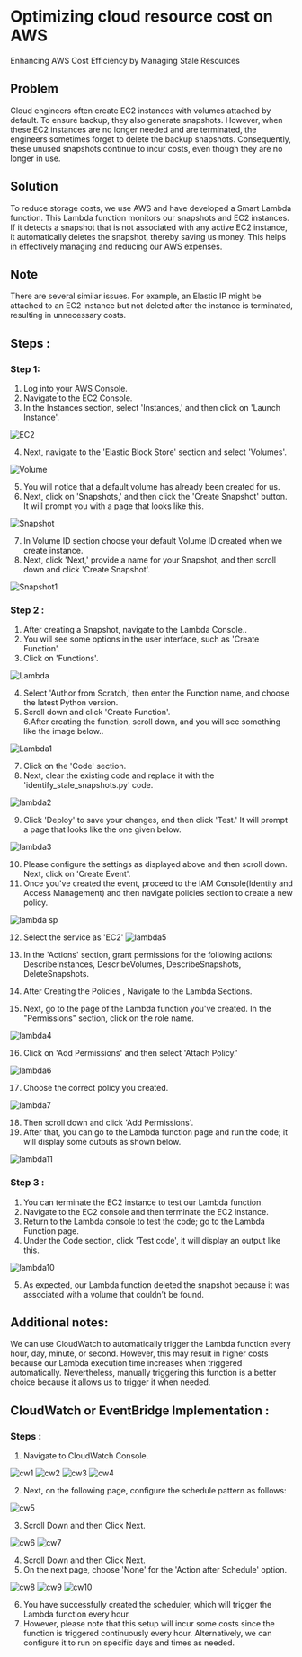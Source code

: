 # Optimizing cloud resource cost on AWS
Enhancing AWS Cost Efficiency by Managing Stale Resources

## Problem
Cloud engineers often create EC2 instances with volumes attached by default. To ensure backup, they also generate snapshots. However, when these EC2 instances are no longer needed and are terminated, the engineers sometimes forget to delete the backup snapshots. Consequently, these unused snapshots continue to incur costs, even though they are no longer in use.

## Solution
To reduce storage costs, we use AWS and have developed a Smart Lambda function. This Lambda function monitors our snapshots and EC2 instances. If it detects a snapshot that is not associated with any active EC2 instance, it automatically deletes the snapshot, thereby saving us money. This helps in effectively managing and reducing our AWS expenses.

## Note
There are several similar issues. For example, an Elastic IP might be attached to an EC2 instance but not deleted after the instance is terminated, resulting in unnecessary costs.

## Steps :
### Step 1:
1. Log into your AWS Console.<br>
2. Navigate to the EC2 Console.<br>
3. In the Instances section, select 'Instances,' and then click on 'Launch Instance'.<br>

![EC2](https://github.com/itz-mathesh/aws-cost-optimization/assets/144098846/00d34fa9-8a86-4095-9253-3d30b5b2f43b)<br>

4. Next, navigate to the 'Elastic Block Store' section and select 'Volumes'.<br>

![Volume](https://github.com/itz-mathesh/aws-cost-optimization/assets/144098846/6e98098c-06b8-467f-a605-d9662af36bed)<br>

5. You will notice that a default volume has already been created for us.<br>
6. Next, click on 'Snapshots,' and then click the 'Create Snapshot' button. It will prompt you with a page that looks like this.<br>

![Snapshot](https://github.com/itz-mathesh/aws-cost-optimization/assets/144098846/ac7ce301-7166-434a-883a-75d30ba823e9)<br>

7. In Volume ID section choose your default Volume ID created when we create instance.<br>
8. Next, click 'Next,' provide a name for your Snapshot, and then scroll down and click 'Create Snapshot'.<br>

![Snapshot1](https://github.com/itz-mathesh/aws-cost-optimization/assets/144098846/e32bfc4d-6eaf-48f0-ad18-064aa63b5f1f)<br>

### Step 2 :
1. After creating a Snapshot, navigate to the Lambda Console..<br>
2. You will see some options in the user interface, such as 'Create Function'.<br>
3. Click on 'Functions'.<br>

![Lambda](https://github.com/itz-mathesh/aws-cost-optimization/assets/144098846/0e0b8165-2894-4159-9d4b-d8f966126e53)

4. Select 'Author from Scratch,' then enter the Function name, and choose the latest Python version.<br>
5. Scroll down and click 'Create Function'.<br>
6.After creating the function, scroll down, and you will see something like the image below..<br>

![Lambda1](https://github.com/itz-mathesh/aws-cost-optimization/assets/144098846/b910ebd4-d4aa-4b40-90e0-75381376f682)

7. Click on the 'Code' section.<br>
8. Next, clear the existing code and replace it with the 'identify_stale_snapshots.py' code.<br>

![lambda2](https://github.com/itz-mathesh/aws-cost-optimization/assets/144098846/412779d2-9547-496a-aa9c-2143265d4c73)

9. Click 'Deploy' to save your changes, and then click 'Test.' It will prompt a page that looks like the one given below.<br>

![lambda3](https://github.com/itz-mathesh/aws-cost-optimization/assets/144098846/ab918626-a9b0-4c97-915e-d54cdd2df9e8)

10. Please configure the settings as displayed above and then scroll down. Next, click on 'Create Event'.
11. Once you've created the event, proceed to the IAM Console(Identity and Access Management) and then navigate policies section to create a new policy.

![lambda sp](https://github.com/itz-mathesh/aws-cost-optimization/assets/144098846/bbbc219c-5046-441c-bfe4-307f96e4be5e)

12. Select the service as 'EC2'
![lambda5](https://github.com/itz-mathesh/aws-cost-optimization/assets/144098846/bfdfc8de-ab59-4ccd-900c-07a26d30bc34)

13. In the 'Actions' section, grant permissions for the following actions: DescribeInstances, DescribeVolumes, DescribeSnapshots, DeleteSnapshots.
14. After Creating the Policies , Navigate to the Lambda Sections.
15. Next, go to the page of the Lambda function you've created. In the "Permissions" section, click on the role name.

![lambda4](https://github.com/itz-mathesh/aws-cost-optimization/assets/144098846/3a6160ad-9b81-4aba-b052-03c3a1191df8)

16. Click on 'Add Permissions' and then select 'Attach Policy.'

![lambda6](https://github.com/itz-mathesh/aws-cost-optimization/assets/144098846/f37a6365-5416-427d-be99-4424ff6ead6e)

17. Choose the correct policy you created.

![lambda7](https://github.com/itz-mathesh/aws-cost-optimization/assets/144098846/473368f0-a3cf-4c3f-b8c0-d1cb62701ddd)

18. Then scroll down and click 'Add Permissions'.
19. After that, you can go to the Lambda function page and run the code; it will display some outputs as shown below.

![lambda11](https://github.com/itz-mathesh/aws-cost-optimization/assets/144098846/193c1496-b9ef-4455-bb29-718f9497b86d)

### Step 3 :
1. You can terminate the EC2 instance to test our Lambda function.
2. Navigate to the EC2 console and then terminate the EC2 instance.
3. Return to the Lambda console to test the code; go to the Lambda Function page.
4. Under the Code section, click 'Test code', it will display an output like this.

![lambda10](https://github.com/itz-mathesh/aws-cost-optimization/assets/144098846/d64968b5-951f-4f94-851d-b4841bba8beb)

5. As expected, our Lambda function deleted the snapshot because it was associated with a volume that couldn't be found.

## Additional notes:
We can use CloudWatch to automatically trigger the Lambda function every hour, day, minute, or second. However, this may result in higher costs because our Lambda execution time increases when triggered automatically. Nevertheless, manually triggering this function is a better choice because it allows us to trigger it when needed.

## CloudWatch or EventBridge Implementation :
### Steps :
1. Navigate to CloudWatch Console.

![cw1](https://github.com/itz-mathesh/aws-cost-optimization/assets/144098846/86e6d0b0-9870-43f5-bdaf-7550fe347ec9)
![cw2](https://github.com/itz-mathesh/aws-cost-optimization/assets/144098846/7a68754a-6228-4a00-be8a-815e2d70f8ce)
![cw3](https://github.com/itz-mathesh/aws-cost-optimization/assets/144098846/8124a1b3-efaf-453f-8ed6-d0d228c3edf2)
![cw4](https://github.com/itz-mathesh/aws-cost-optimization/assets/144098846/5a298d1f-7dc0-43e5-825b-b79a41ac8efc)

2. Next, on the following page, configure the schedule pattern as follows:

![cw5](https://github.com/itz-mathesh/aws-cost-optimization/assets/144098846/6d7d0a2b-e916-4930-af66-34a322302fe6)

3. Scroll Down and then Click Next.

![cw6](https://github.com/itz-mathesh/aws-cost-optimization/assets/144098846/dcca1fe9-faaf-4927-b50b-8d230ecfc7a2)
![cw7](https://github.com/itz-mathesh/aws-cost-optimization/assets/144098846/bbabe976-93d9-4f63-88f3-0937f6e433f7)

4. Scroll Down and then Click Next.
5. On the next page, choose 'None' for the 'Action after Schedule' option.

![cw8](https://github.com/itz-mathesh/aws-cost-optimization/assets/144098846/297b9ced-d775-4d6f-a583-9a5994343cc9)
![cw9](https://github.com/itz-mathesh/aws-cost-optimization/assets/144098846/d760257e-fe30-4610-9cd9-97a7ff86783b)
![cw10](https://github.com/itz-mathesh/aws-cost-optimization/assets/144098846/61f60cf5-ff79-4a87-a659-6b1cb1516865)

6. You have successfully created the scheduler, which will trigger the Lambda function every hour.
7. However, please note that this setup will incur some costs since the function is triggered continuously every hour. Alternatively, we can configure it to run on specific days and times as needed.
